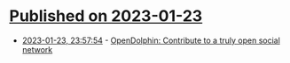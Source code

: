 # [Published on 2023-01-23](index.md)

* [2023-01-23, 23:57:54](https://news.ycombinator.com/item?id=34496934) - [OpenDolphin: Contribute to a truly open social network](https://about.opendolphin.social/)
